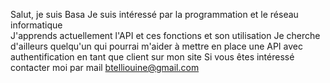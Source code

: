 Salut, je suis Basa 
Je suis intéressé par la programmation et le réseau informatique  
J'apprends actuellement l'API et ces fonctions et son utilisation
Je cherche d'ailleurs quelqu'un qui pourrai m'aider à mettre en place une API avec authentification en tant que client sur mon site 
Si vous êtes intéressé contacter moi par mail btelliouine@gmail.com
